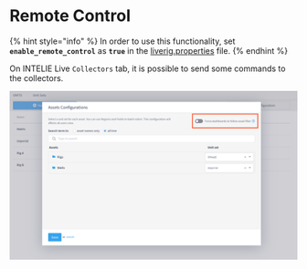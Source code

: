 # Remote Control

{% hint style="info" %}
In order to use this functionality, set **`enable_remote_control`** as **`true`** in the [liverig.properties](../configuration/liverig.properties.md) file.
{% endhint %}

On INTELIE Live `Collectors` tab, it is possible to send some commands to the collectors.

![Collectors Tab](<../../.gitbook/assets/image (68).png>)

